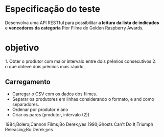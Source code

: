 # Especificação do teste
Desenvolva uma API RESTful para possibilitar **a leitura da lista de indicados** e **vencedores da categoria** Pior Filme do Golden Raspberry Awards.

# objetivo
1.​ Obter o produtor com maior intervalo entre dois prêmios consecutivos
2. o que obteve dois prêmios mais rápido,

## Carregamento

- Carregar o CSV com os dados dos filmes.
- Separar os produtores em linhas considerando o formato, e and como separadores.
- Ordenar por produtor e ano
- Criar os pares (produtor, intervalo (2))

1984;Bolero;Cannon Films;Bo Derek;yes
1990;Ghosts Can't Do It;Triumph Releasing;Bo Derek;yes